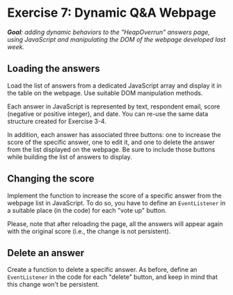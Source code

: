 # Exercise 7: Dynamic Q&A Webpage

_**Goal**: adding dynamic behaviors to the "HeapOverrun" answers page, using JavaScript and manipulating the DOM of the webpage developed last week._

## Loading the answers

Load the list of answers from a dedicated JavaScript array and display it in the table on the webpage. Use suitable DOM manipulation methods.

Each answer in JavaScript is represented by text, respondent email, score (negative or positive integer), and date. You can re-use the same data structure created for Exercise 3-4.

In addition, each answer has associated three buttons: one to increase the score of the specific answer, one to edit it, and one to delete the answer from the list displayed on the webpage. Be sure to include those buttons while building the list of answers to display.

## Changing the score

Implement the function to increase the score of a specific answer from the webpage list in JavaScript. To do so, you have to define an `EventListener` in a suitable place (in the code) for each "vote up" button.

Please, note that after reloading the page, all the answers will appear again with the original score (i.e., the change is not persistent).

## Delete an answer

Create a function to delete a specific answer. As before, define an `EventListener` in the code for each "delete" button, and keep in mind that this change won't be persistent.